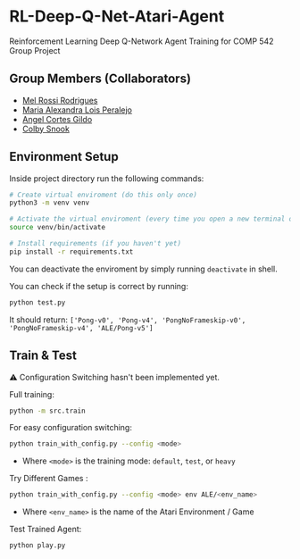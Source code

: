 # RL-Deep-Q-Net-Atari-Agent
Reinforcement Learning Deep Q-Network Agent Training for COMP 542 Group Project

## Group Members (Collaborators)
- [Mel Rossi Rodrigues](https://github.com/mel-rossi)
- [Maria Alexandra Lois Peralejo](https://github.com/MariaAlexandraPeralejo)
- [Angel Cortes Gildo](https://github.com/angcortes)
- [Colby Snook](https://github.com/colbysnook)

## Environment Setup

Inside project directory run the following commands:
  
```bash
# Create virtual enviroment (do this only once)
python3 -m venv venv

# Activate the virtual enviroment (every time you open a new terminal or its deactivated)
source venv/bin/activate

# Install requirements (if you haven't yet)
pip install -r requirements.txt

```
You can deactivate the enviroment by simply running `deactivate` in shell. 

You can check if the setup is correct by running:
```bash
python test.py
```
It should return: 
`['Pong-v0', 'Pong-v4', 'PongNoFrameskip-v0', 'PongNoFrameskip-v4', 'ALE/Pong-v5']`

## Train & Test 
⚠ Configuration Switching hasn't been implemented yet. 

Full training: 
```bash
python -m src.train
```

For easy configuration switching:
```bash
python train_with_config.py --config <mode>
```
- Where `<mode>` is the training mode: `default`, `test`, or `heavy`

Try Different Games : 
```bash
python train_with_config.py --config <mode> env ALE/<env_name>
```
- Where `<env_name>` is the name of the Atari Environment / Game

Test Trained Agent: 
```bash
python play.py
```
